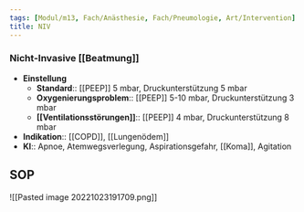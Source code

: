 ```yaml
---
tags: [Modul/m13, Fach/Anästhesie, Fach/Pneumologie, Art/Intervention]
title: NIV
---
```

### Nicht-Invasive [[Beatmung]]
- **Einstellung**
	- **Standard**:: [[PEEP]] 5 mbar, Druckunterstützung 5 mbar
	- **Oxygenierungsproblem**:: [[PEEP]] 5-10 mbar, Druckunterstützung 3 mbar
	- **[[Ventilationsstörungen]]**:: [[PEEP]] 4 mbar, Druckunterstützung 8 mbar
- **Indikation**:: [[COPD]], [[Lungenödem]]
- **KI**:: Apnoe, Atemwegsverlegung, Aspirationsgefahr, [[Koma]], Agitation

## SOP
![[Pasted image 20221023191709.png]]